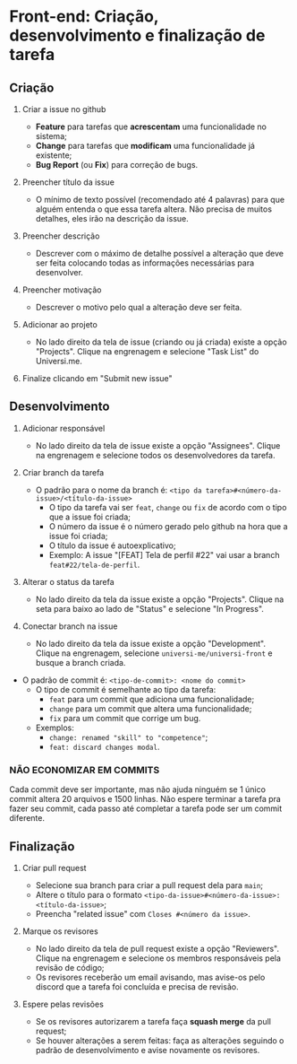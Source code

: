 # Front-end: Criação, desenvolvimento e finalização de tarefa

## Criação
1. Criar a issue no github
	* **Feature** para tarefas que **acrescentam** uma funcionalidade no sistema;
	* **Change** para tarefas que **modificam** uma funcionalidade já existente;
	* **Bug Report** (ou **Fix**) para correção de bugs.

1. Preencher título da issue
	* O mínimo de texto possível (recomendado até 4 palavras) para que alguém entenda o que essa tarefa altera. Não precisa de muitos detalhes, eles irão na descrição da issue.

1. Preencher descrição
	* Descrever com o máximo de detalhe possível a alteração que deve ser feita colocando todas as informações necessárias para desenvolver.

1. Preencher motivação
	* Descrever o motivo pelo qual a alteração deve ser feita.

1. Adicionar ao projeto
	* No lado direito da tela de issue (criando ou já criada) existe a opção "Projects". Clique na engrenagem e selecione "Task List" do Universi.me.

1. Finalize clicando em "Submit new issue"

## Desenvolvimento

1. Adicionar responsável
	* No lado direito da tela de issue existe a opção "Assignees". Clique na engrenagem e selecione todos os desenvolvedores da tarefa.

1. Criar branch da tarefa
	* O padrão para o nome da branch é: `<tipo da tarefa>#<número-da-issue>/<título-da-issue>`
		* O tipo da tarefa vai ser `feat`, `change` ou `fix` de acordo com o tipo que a issue foi criada;
		* O número da issue é o número gerado pelo github na hora que a issue foi criada;
		* O título da issue é autoexplicativo;
		* Exemplo: A issue "[FEAT] Tela de perfil #22" vai usar a branch `feat#22/tela-de-perfil`.

1. Alterar o status da tarefa
	* No lado direito da tela da issue existe a opção "Projects". Clique na seta para baixo ao lado de "Status" e selecione "In Progress".

1. Conectar branch na issue
	* No lado direito da tela da issue existe a opção "Development". Clique na engrenagem, selecione `universi-me/universi-front` e busque a branch criada.

* O padrão de commit é: `<tipo-de-commit>: <nome do commit>`
	* O tipo de commit é semelhante ao tipo da tarefa:
		* `feat` para um commit que adiciona uma funcionalidade;
		* `change` para um commit que altera uma funcionalidade;
		* `fix` para um commit que corrige um bug.
	* Exemplos:
		* `change: renamed "skill" to "competence"`;
		* `feat: discard changes modal`.

### **NÃO ECONOMIZAR EM COMMITS**
Cada commit deve ser importante, mas não ajuda ninguém se 1 único commit altera 20 arquivos e 1500 linhas. Não espere terminar a tarefa pra fazer seu commit, cada passo até completar a tarefa pode ser um commit diferente.

## Finalização

1. Criar pull request
	* Selecione sua branch para criar a pull request dela para `main`;
	* Altere o título para o formato `<tipo-da-issue>#<número-da-issue>: <título-da-issue>`;
	* Preencha "related issue" com `Closes #<número da issue>`.

1. Marque os revisores
	* No lado direito da tela de pull request existe a opção "Reviewers". Clique na engrenagem e selecione os membros responsáveis pela revisão de código;
	* Os revisores receberão um email avisando, mas avise-os pelo discord que a tarefa foi concluída e precisa de revisão.

1. Espere pelas revisões
	* Se os revisores autorizarem a tarefa faça **squash merge** da pull request;
	* Se houver alterações a serem feitas: faça as alterações seguindo o padrão de desenvolvimento e avise novamente os revisores.
